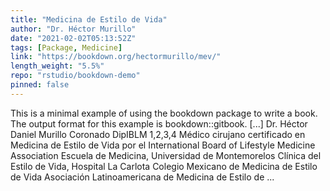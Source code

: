 ```yaml
---
title: "Medicina de Estilo de Vida"
author: "Dr. Héctor Murillo"
date: "2021-02-02T05:13:52Z"
tags: [Package, Medicine]
link: "https://bookdown.org/hectormurillo/mev/"
length_weight: "5.5%"
repo: "rstudio/bookdown-demo"
pinned: false
---
```


This is a minimal example of using the bookdown package to write a book. The output format for this example is bookdown::gitbook. [...] Dr. Héctor Daniel Murillo Coronado DipIBLM 1,2,3,4 Médico cirujano certificado en Medicina de Estilo de Vida por el International Board of Lifestyle Medicine Association Escuela de Medicina, Universidad de Montemorelos Clínica del Estilo de Vida, Hospital La Carlota Colegio Mexicano de Medicina de Estilo de Vida Asociación Latinoamericana de Medicina de Estilo de ...
